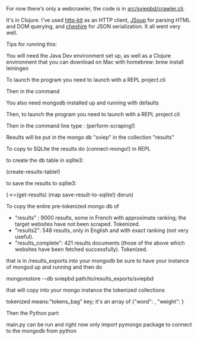 For now there's only a webcrawler, the code is in [src/sviepbd/crawler.clj](src/sviepbd/crawler.clj).

It's in Clojure. I've used [http-kit](http://http-kit.org/client.html) as an HTTP client, [JSoup](http://jsoup.org/) for parsing HTML and DOM querying, and [cheshire](https://github.com/dakrone/cheshire) for JSON serialization. It all went very well.

Tips for running this:

You will need the Java Dev environment set up,
as well as a Clojure environment that you can download on Mac with homebrew: brew install leiningen

To launch the program you need to launch with a REPL project.cli

Then in the command

You also need mongodb installed up and running with defaults

Then, to launch the program you need to launch with a REPL project.cli

Then in the command  line type : (perform-scraping!)

Results will be put in the mongo db "sviep" in the collection "results"

To copy to SQLIte the results
do (connect-mongo!) in REPL


to create the db table in sqlite3:

(create-results-table!) 

to save the results to sqlite3:

(->>(get-results)
  (map save-result-to-sqlite!)
  dorun)


To copy the entire pre-tokenized mongo db of 

 - "results" : 9000 results, some in French with approximate ranking; the target websites have not been scraped. Tokenized.
- "results2": 548 results, only in English and with exact ranking (not very useful).
- "results_complete": 421 results documents (those of the above which websites have been fetched successfully). Tokenized.

that is in /results_exports into your mongodb
be sure to have your instance of mongod up and running and then do

mongorestore --db sviepbd path/to/results_exports/sviepbd

that will copy into your mongo instance the tokenized collections

tokenized means:"tokens_bag" key; it's an array of {"word": <word>, "weight": <number>}


Then the Python part:

main.py can be run and right now only import pymongo package to connect to the mongodb from python


